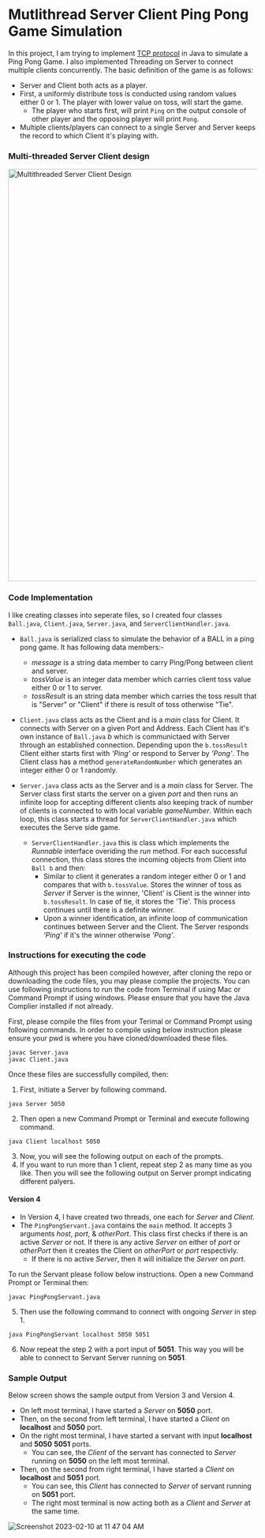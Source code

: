 # Mutlithread Server Client Ping Pong Game Simulation



In this project, I am trying to implement [TCP protocol](https://en.wikipedia.org/wiki/Transmission_Control_Protocol) in Java to simulate a Ping Pong Game. I also implemented Threading on Server to connect multiple clients concurrently. The basic definition of the game is as follows:
 - Server and Client both acts as a player.
 - First, a uniformly distribute toss is conducted using random values either 0 or 1. The player with lower value on toss, will start the game.
   - The player who starts first, will print `Ping` on the output console of other player and the opposing player will print `Pong`.
 - Multiple clients/players can connect to a single Server and Server keeps the record to which Client it's playing with.
 
 
 ### Multi-threaded Server Client design
 <img width="835" alt="Multithreaded Server Client Design" src="https://user-images.githubusercontent.com/105172154/217138078-0f3067e1-60e0-4382-afa0-7f503f1a6792.png">

 
 ### Code Implementation
 
 I like creating classes into seperate files, so I created four classes `Ball.java`, `Client.java`, `Server.java`, and `ServerClientHandler.java`. 
 - `Ball.java` is serialized class to simulate the behavior of a BALL in a ping pong game. It has following data members:-
   - *message* is a string data member to carry Ping/Pong between client and server.
   - *tossValue* is an integer data member which carries client toss value either 0 or 1 to server.
   - *tossResult* is an string data member which carries the toss result that is "Server" or "Client" if there is result of toss otherwise "Tie".
   
 - `Client.java` class acts as the Client and is a *main* class for Client. It connects with Server on a given Port and Address. Each Client has it's own instance of `Ball.java` *b* which is communictaed with Server through an established connection. Depending upon the `b.tossResult` Client either starts first with *'Ping'* or respond to Server by *'Pong'*. The Client class has a method `generateRandomNumber` which generates an integer either 0 or 1 randomly.
     
 - `Server.java` class acts as the Server and is a *main* class for Server. The Server class first starts the server on a given *port* and then runs an infinite loop for accepting different clients also keeping track of number of clients is connected to with local variable *gameNumber*. Within each loop, this class starts a thread for `ServerClientHandler.java` which executes the Serve side game.
   -  `ServerClientHandler.java` this is class which implements the *Runnable* interface overiding the *run* method. For each successful connection, this class stores the incoming objects from Client into `Ball b` and then:
      - Similar to client it generates a random integer either 0 or 1 and compares that with `b.tossValue`. Stores the winner of toss as *Server* if Server is the winner, 'Client' is Client is the winner into `b.tossResult`. In case of tie, it stores the 'Tie'. This process continues until there is a definite winner.
      - Upon a winner identification, an infinite loop of communication continues between Server and the Client. The Server responds *'Ping'* if it's the winner otherwise *'Pong'*.

### Instructions for executing the code
Although this project has been compiled however, after cloning the repo or downloading the code files, you may please complie the projects. You can use following instructions to run the code from Terminal if using Mac or Command Prompt if using windows. Please ensure that you have the Java Complier installed if not already.

First, please compile the files from your Terimal or Command Prompt using following commands. In order to compile using below instruction please ensure your pwd is where you have cloned/downloaded these files.
```
javac Server.java
javac Client.java
```

Once these files are successfully compiled, then:
1. First, initiate a Server by following command.
```
java Server 5050
```
2. Then open a new Command Prompt or Terminal and execute following command.
```
java Client localhost 5050
```
3. Now, you will see the following output on each of the prompts.
4. If you want to run more than 1 client, repeat step 2 as many time as you like. Then you will see the following output on Server prompt indicating different palyers.

#### Version 4
- In Version 4, I have created two threads, one each for *Server* and *Client*.
- The `PingPongServant.java` contains the `main` method. It accepts 3 arguments *host*, *port*, & *otherPort*. This class first checks if there is an active *Server* or not. If there is any active *Server* on either of *port* or *otherPort* then it creates the Client on *otherPort* or *port* respectivly.
   - If there is no active *Server*, then it will initialize the *Server* on *port*.
   
To run the Servant please follow below instructions. Open a new Command Prompt or Terminal then:
```
javac PingPongServant.java
```
5. Then use the following command to connect with ongoing *Server* in step 1.
```
java PingPongServant localhost 5050 5051
```
6. Now repeat the step 2 with a port input of **5051**. This way you will be able to connect to Servant Server running on **5051**.


### Sample Output

Below screen shows the sample output from Version 3 and Version 4.
- On left most terminal, I have started a *Server* on **5050** port.
- Then, on the second from left terminal, I have started a *Client* on **localhost** and **5050** port.
- On the right most terminal, I have started a servant with input **localhost** and **5050** **5051** ports.
  - You can see, the *Client* of the servant has connected to *Server* running on **5050** on the left most terminal.
- Then, on the second from right terminal, I have started a *Client* on **localhost** and **5051** port.
  - You can see, this *Client* has connected to *Server* of servant running on **5051** port.
  - The right most terminal is now acting both as a *Client* and *Server* at the same time.

![Screenshot 2023-02-10 at 11 47 04 AM](https://user-images.githubusercontent.com/105172154/218178026-7ef2d9b7-4708-44f4-b428-f376a79e489a.jpg)
